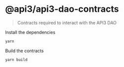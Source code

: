 # @api3/api3-dao-contracts

> Contracts required to interact with the API3 DAO

Install the dependencies

```sh
yarn
```

Build the contracts

```sh
yarn build
```
